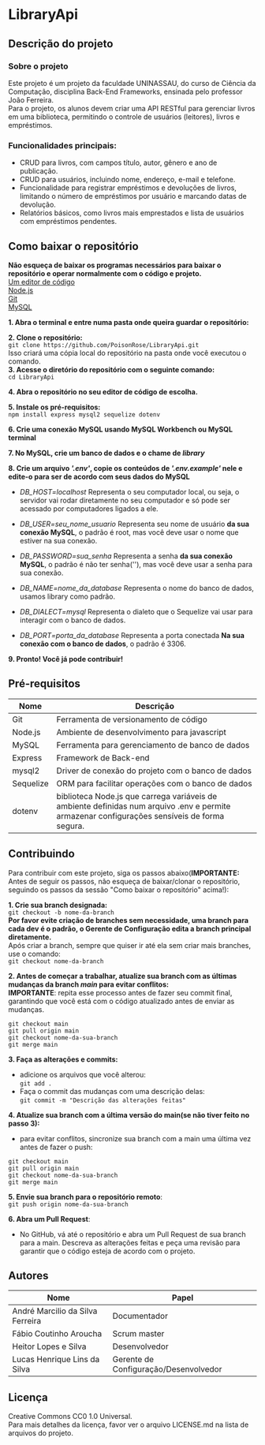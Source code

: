 # LibraryApi

## Descrição do projeto
### Sobre o projeto
Este projeto é um projeto da faculdade UNINASSAU, do curso de Ciência da Computação, disciplina Back-End Frameworks, ensinada pelo professor João Ferreira.  
Para o projeto, os alunos devem criar uma API RESTful para gerenciar livros em uma biblioteca, permitindo o controle de usuários (leitores), livros e empréstimos.

### Funcionalidades principais:
- CRUD para livros, com campos título, autor, gênero e ano de publicação.
- CRUD para usuários, incluindo nome, endereço, e-mail e telefone.
- Funcionalidade para registrar empréstimos e devoluções de livros, limitando o número de empréstimos por usuário e marcando datas de devolução.
- Relatórios básicos, como livros mais emprestados e lista de usuários com empréstimos pendentes.

## Como baixar o repositório

**Não esqueça de baixar os programas necessários para baixar o repositório e operar normalmente com o código e projeto.**  
[Um editor de código](https://code.visualstudio.com/)  
[Node.js](https://nodejs.org/pt)  
[Git](https://git-scm.com/downloads)  
[MySQL](https://www.mysql.com/downloads/)

**1. Abra o terminal e entre numa pasta onde queira guardar o repositório:**  

**2. Clone o repositório:**   
    `git clone https://github.com/PoisonRose/LibraryApi.git`  
   Isso criará uma cópia local do repositório na pasta onde você executou o comando.  
**3. Acesse o diretório do repositório com o seguinte comando:**  
    `cd LibraryApi`

**4. Abra o repositório no seu editor de código de escolha.**  

**5. Instale os pré-requisitos:**  
`npm install express mysql2 sequelize dotenv`  

**6. Crie uma conexão MySQL usando MySQL Workbench ou MySQL terminal**

**7. No MySQL, crie um banco de dados e o chame de *library***

**8. Crie um arquivo *'.env'*, copie os conteúdos de *'.env.example'* nele e edite-o para ser de acordo com seus dados do MySQL**

- *DB_HOST=localhost* Representa o seu computador local, ou seja, o servidor vai rodar diretamente no seu computador e só pode ser acessado por computadores ligados a ele.  

- *DB_USER=seu_nome_usuario* Representa seu nome de usuário **da sua conexão MySQL**, o padrão é root, mas você deve usar o nome que estiver na sua conexão.

- *DB_PASSWORD=sua_senha* Representa a senha **da sua conexão MySQL**, o padrão é não ter senha(''), mas você deve usar a senha para sua conexão.

- *DB_NAME=nome_da_database*  Representa o nome do banco de dados, usamos library como padrão.

- *DB_DIALECT=mysql*  Representa o dialeto que o Sequelize vai usar para interagir com o banco de dados.

- *DB_PORT=porta_da_database* Representa a porta conectada **Na sua conexão com o banco de dados**, o padrão é 3306.

**9. Pronto! Você já pode contribuir!**

## Pré-requisitos
| Nome | Descrição |  
|----- | -------|
| Git | Ferramenta de versionamento de código |  |
| Node.js | Ambiente de desenvolvimento para javascript | 
| MySQL | Ferramenta para gerenciamento de banco de dados |  
| Express | Framework de Back-end |  
| mysql2 | Driver de conexão do projeto com o banco de dados |  
| Sequelize | ORM para facilitar operações com o banco de dados |  
| dotenv | biblioteca Node.js que carrega variáveis de ambiente  definidas num arquivo .env e permite armazenar configurações sensíveis de forma segura. |


## Contribuindo
Para contribuir com este projeto, siga os passos abaixo(**IMPORTANTE:** Antes de seguir os passos, não esqueça de baixar/clonar o repositório, seguindo os passos da sessão "Como baixar o repositório" acima!):  

**1. Crie sua branch designada:**  
`git checkout -b nome-da-branch`  
**Por favor evite criação de branches sem necessidade, uma branch para cada dev é o padrão, o Gerente de Configuração edita a branch principal diretamente.**  
Após criar a branch, sempre que quiser ir até ela sem criar mais branches, use o comando:  
`git checkout nome-da-branch`

**2. Antes de começar a trabalhar, atualize sua branch com as últimas mudanças da branch *main* para evitar conflitos:**  
**IMPORTANTE**: repita esse processo antes de fazer seu commit final, garantindo que você está com o código atualizado antes de enviar as mudanças.

```
git checkout main
git pull origin main
git checkout nome-da-sua-branch
git merge main  
```

**3. Faça as alterações e commits:**
 - adicione os arquivos que você alterou:  
 `git add .`
 - Faça o commit das mudanças com uma descrição delas:  
 `git commit -m "Descrição das alterações feitas"`

**4. Atualize sua branch com a última versão do main(se não tiver feito no passo 3):**
- para evitar conflitos, sincronize sua branch com a main uma última vez antes de fazer o push:
```
git checkout main
git pull origin main
git checkout nome-da-sua-branch
git merge main
```

**5. Envie sua branch para o repositório remoto**:  
`git push origin nome-da-sua-branch`

**6. Abra um Pull Request**:
- No GitHub, vá até o repositório e abra um Pull Request de sua branch para a main. Descreva as alterações feitas e peça uma revisão para garantir que o código esteja de acordo com o projeto.

## Autores

| Nome | Papel |
| ----------- | ----------- |
| André Marcilio da Silva Ferreira | Documentador |  
| Fábio Coutinho Aroucha | Scrum master |
| Heitor Lopes e Silva | Desenvolvedor |
| Lucas Henrique Lins da Silva | Gerente de Configuração/Desenvolvedor |

## Licença

Creative Commons CC0 1.0 Universal.  
Para mais detalhes da licença, favor ver o arquivo LICENSE.md na lista de arquivos do projeto.
